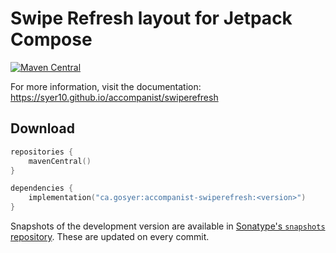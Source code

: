 # Swipe Refresh layout for Jetpack Compose

[![Maven Central](https://img.shields.io/maven-central/v/ca.gosyer/accompanist-swiperefresh)](https://search.maven.org/search?q=g:com.google.accompanist)

For more information, visit the documentation: https://syer10.github.io/accompanist/swiperefresh

## Download

```kotlin
repositories {
    mavenCentral()
}

dependencies {
    implementation("ca.gosyer:accompanist-swiperefresh:<version>")
}
```

Snapshots of the development version are available in [Sonatype's `snapshots` repository][snap]. These are updated on every commit.

  [snap]: https://s01.oss.sonatype.org/content/repositories/snapshots/ca/gosyer/accompanist-swiperefresh/
